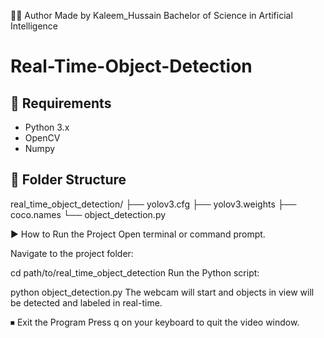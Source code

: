 👨‍💻 Author
Made by Kaleem_Hussain
Bachelor of Science in Artificial Intelligence

# Real-Time-Object-Detection

## 🔧 Requirements
- Python 3.x
- OpenCV
- Numpy

## 📁 Folder Structure
real_time_object_detection/
├── yolov3.cfg
├── yolov3.weights
├── coco.names
└── object_detection.py

▶️ How to Run the Project
Open terminal or command prompt.

Navigate to the project folder:

cd path/to/real_time_object_detection
Run the Python script:

python object_detection.py
The webcam will start and objects in view will be detected and labeled in real-time.

⏹ Exit the Program
Press q on your keyboard to quit the video window.
